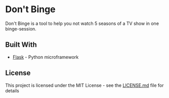# Don't Binge

Don't Binge is a tool to help you not watch 5 seasons of a TV show in one binge-session.

## Built With

* [Flask](http://flask.pocoo.org/) - Python microframework

## License

This project is licensed under the MIT License - see the [LICENSE.md](LICENSE.md) file for details